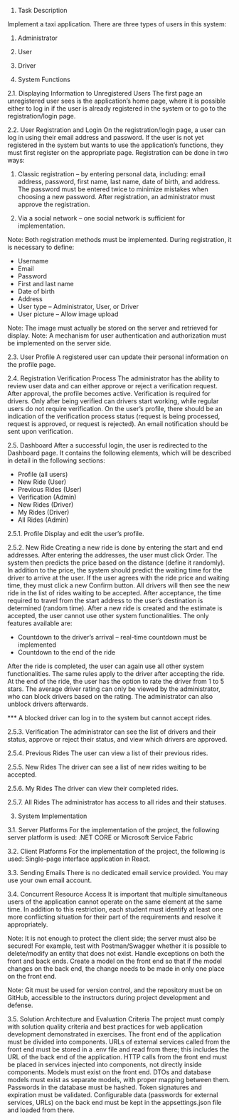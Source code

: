 1. Task Description

Implement a taxi application.
There are three types of users in this system:

  1. Administrator
  2. User
  3. Driver

2. System Functions

2.1. Displaying Information to Unregistered Users
The first page an unregistered user sees is the application’s home page, where it is possible either to log in if the user is already registered in the system or to go to the registration/login page.

2.2. User Registration and Login
On the registration/login page, a user can log in using their email address and password.
If the user is not yet registered in the system but wants to use the application’s functions, they must first register on the appropriate page. 
Registration can be done in two ways:

  1. Classic registration – by entering personal data, including: email address, password, first name, last name, date of birth, and address. 
  The password must be entered twice to minimize mistakes when choosing a new password.
  After registration, an administrator must approve the registration.

  2. Via a social network – one social network is sufficient for implementation.

Note: Both registration methods must be implemented.
During registration, it is necessary to define:

  - Username
  - Email
  - Password
  - First and last name
  - Date of birth
  - Address
  - User type – Administrator, User, or Driver
  - User picture – Allow image upload

Note: The image must actually be stored on the server and retrieved for display.
Note: A mechanism for user authentication and authorization must be implemented on the server side.

2.3. User Profile
A registered user can update their personal information on the profile page.

2.4. Registration Verification Process
The administrator has the ability to review user data and can either approve or reject a verification request. 
After approval, the profile becomes active. 
Verification is required for drivers. 
Only after being verified can drivers start working, while regular users do not require verification.
On the user’s profile, there should be an indication of the verification process status (request is being processed, request is approved, or request is rejected).
An email notification should be sent upon verification.

2.5. Dashboard
After a successful login, the user is redirected to the Dashboard page. 
It contains the following elements, which will be described in detail in the following sections:

  - Profile (all users)
  - New Ride (User)
  - Previous Rides (User)
  - Verification (Admin)
  - New Rides (Driver)
  - My Rides (Driver)
  - All Rides (Admin)

2.5.1. Profile
Display and edit the user’s profile.

2.5.2. New Ride
Creating a new ride is done by entering the start and end addresses. 
After entering the addresses, the user must click Order. 
The system then predicts the price based on the distance (define it randomly).
In addition to the price, the system should predict the waiting time for the driver to arrive at the user. 
If the user agrees with the ride price and waiting time, they must click a new Confirm button.
All drivers will then see the new ride in the list of rides waiting to be accepted. 
After acceptance, the time required to travel from the start address to the user’s destination is determined (random time).
After a new ride is created and the estimate is accepted, the user cannot use other system functionalities. 
The only features available are:

  - Countdown to the driver’s arrival – real-time countdown must be implemented
  - Countdown to the end of the ride

After the ride is completed, the user can again use all other system functionalities.
The same rules apply to the driver after accepting the ride.
At the end of the ride, the user has the option to rate the driver from 1 to 5 stars. 
The average driver rating can only be viewed by the administrator, who can block drivers based on the rating. 
The administrator can also unblock drivers afterwards.

*** A blocked driver can log in to the system but cannot accept rides.

2.5.3. Verification
The administrator can see the list of drivers and their status, approve or reject their status, and view which drivers are approved.

2.5.4. Previous Rides
The user can view a list of their previous rides.

2.5.5. New Rides
The driver can see a list of new rides waiting to be accepted.

2.5.6. My Rides
The driver can view their completed rides.

2.5.7. All Rides
The administrator has access to all rides and their statuses.

3. System Implementation

3.1. Server Platforms
For the implementation of the project, the following server platform is used:
.NET CORE or Microsoft Service Fabric

3.2. Client Platforms
For the implementation of the project, the following is used:
Single-page interface application in React.

3.3. Sending Emails
There is no dedicated email service provided. You may use your own email account.

3.4. Concurrent Resource Access
It is important that multiple simultaneous users of the application cannot operate on the same element at the same time.
In addition to this restriction, each student must identify at least one more conflicting situation for their part of the requirements and resolve it appropriately.

Note: It is not enough to protect the client side; the server must also be secured! For example, test with Postman/Swagger whether it is possible to delete/modify an entity that does not exist. 
Handle exceptions on both the front and back ends. 
Create a model on the front end so that if the model changes on the back end, the change needs to be made in only one place on the front end.

Note: Git must be used for version control, and the repository must be on GitHub, accessible to the instructors during project development and defense.

3.5. Solution Architecture and Evaluation Criteria
The project must comply with solution quality criteria and best practices for web application development demonstrated in exercises.
The front end of the application must be divided into components.
URLs of external services called from the front end must be stored in a .env file and read from there; this includes the URL of the back end of the application.
HTTP calls from the front end must be placed in services injected into components, not directly inside components.
Models must exist on the front end.
DTOs and database models must exist as separate models, with proper mapping between them.
Passwords in the database must be hashed.
Token signatures and expiration must be validated.
Configurable data (passwords for external services, URLs) on the back end must be kept in the appsettings.json file and loaded from there.
